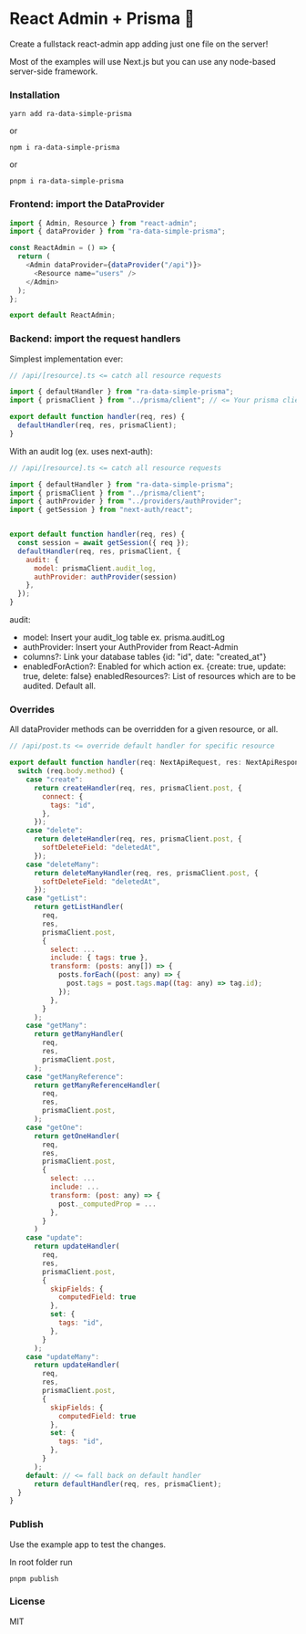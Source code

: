 # React Admin + Prisma 🤝

Create a fullstack react-admin app adding just one file on the server!

Most of the examples will use Next.js but you can use any node-based server-side framework.

### Installation

```
yarn add ra-data-simple-prisma
```

or

```
npm i ra-data-simple-prisma
```

or

```
pnpm i ra-data-simple-prisma
```

### Frontend: import the DataProvider

```js
import { Admin, Resource } from "react-admin";
import { dataProvider } from "ra-data-simple-prisma";

const ReactAdmin = () => {
  return (
    <Admin dataProvider={dataProvider("/api")}>
      <Resource name="users" />
    </Admin>
  );
};

export default ReactAdmin;
```

### Backend: import the request handlers

Simplest implementation ever:

```js
// /api/[resource].ts <= catch all resource requests

import { defaultHandler } from "ra-data-simple-prisma";
import { prismaClient } from "../prisma/client"; // <= Your prisma client instance

export default function handler(req, res) {
  defaultHandler(req, res, prismaClient);
}
```

With an audit log (ex. uses next-auth):

```js
// /api/[resource].ts <= catch all resource requests

import { defaultHandler } from "ra-data-simple-prisma";
import { prismaClient } from "../prisma/client";
import { authProvider } from "../providers/authProvider";
import { getSession } from "next-auth/react";


export default function handler(req, res) {
  const session = await getSession({ req });
  defaultHandler(req, res, prismaClient, {
    audit: {
      model: prismaClient.audit_log,
      authProvider: authProvider(session)
    },
  });
}
```

audit:

- model: Insert your audit_log table ex. prisma.auditLog
- authProvider: Insert your AuthProvider from React-Admin
- columns?: Link your database tables {id: "id", date: "created_at"}
- enabledForAction?: Enabled for which action ex. {create: true, update: true, delete: false}
  enabledResources?: List of resources which are to be audited. Default all.

### Overrides

All dataProvider methods can be overridden for a given resource, or all.

```js
// /api/post.ts <= override default handler for specific resource

export default function handler(req: NextApiRequest, res: NextApiResponse) {
  switch (req.body.method) {
    case "create":
      return createHandler(req, res, prismaClient.post, {
        connect: {
          tags: "id",
        },
      });
    case "delete":
      return deleteHandler(req, res, prismaClient.post, {
        softDeleteField: "deletedAt",
      });
    case "deleteMany":
      return deleteManyHandler(req, res, prismaClient.post, {
        softDeleteField: "deletedAt",
      });
    case "getList":
      return getListHandler(
        req,
        res,
        prismaClient.post,
        {
          select: ...
          include: { tags: true },
          transform: (posts: any[]) => {
            posts.forEach((post: any) => {
              post.tags = post.tags.map((tag: any) => tag.id);
            });
          },
        }
      );
    case "getMany":
      return getManyHandler(
        req,
        res,
        prismaClient.post,
      );
    case "getManyReference":
      return getManyReferenceHandler(
        req,
        res,
        prismaClient.post,
      );
    case "getOne":
      return getOneHandler(
        req,
        res,
        prismaClient.post,
        {
          select: ...
          include: ...
          transform: (post: any) => {
            post._computedProp = ...
          },
        }
      )
    case "update":
      return updateHandler(
        req,
        res,
        prismaClient.post,
        {
          skipFields: {
            computedField: true
          },
          set: {
            tags: "id",
          },
        }
      );
    case "updateMany":
      return updateHandler(
        req,
        res,
        prismaClient.post,
        {
          skipFields: {
            computedField: true
          },
          set: {
            tags: "id",
          },
        }
      );
    default: // <= fall back on default handler
      return defaultHandler(req, res, prismaClient);
  }
}
```

### Publish

Use the example app to test the changes.

In root folder run

```
pnpm publish
```

### License

MIT
